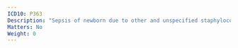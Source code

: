 ```yaml
---
ICD10: P363
Description: "Sepsis of newborn due to other and unspecified staphylococci"
Matters: No
Weight: 0
---
```


